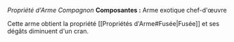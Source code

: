 _Propriété d'Arme Compagnon_
__Composantes :__ Arme exotique chef-d'œuvre

Cette arme obtient la propriété [[Propriétés d'Arme#Fusée|Fusée]] et ses dégâts diminuent d'un cran.